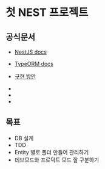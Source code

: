 # 첫 NEST 프로젝트

## 공식문서

- [NestJS docs](https://docs.nestjs.com/)
- [TypeORM docs](https://typeorm.biunav.com/en/)

- [구현 방안](https://olive-barber-595.notion.site/5ef7010df1b84cabb312ea8738dff0da)
- 
-
- 
## 목표

- DB 설계
- TDD
- Entity 별로 폴더 만들어 관리하기
- 데브모드와 프로덕트 모드 잘 구분하기
